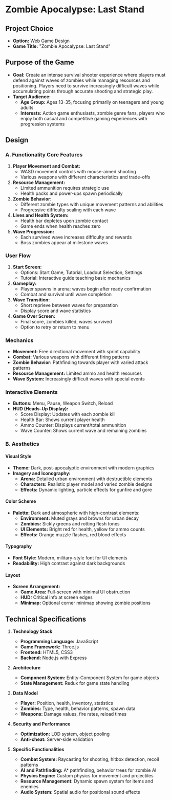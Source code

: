 # Zombie Apocalypse: Last Stand

## Project Choice
- **Option:** Web Game Design
- **Game Title:** "Zombie Apocalypse: Last Stand"

## Purpose of the Game
- **Goal:** Create an intense survival shooter experience where players must defend against waves of zombies while managing resources and positioning. Players need to survive increasingly difficult waves while accumulating points through accurate shooting and strategic play.
- **Target Audience:**
  - **Age Group:** Ages 13-35, focusing primarily on teenagers and young adults
  - **Interests:** Action game enthusiasts, zombie genre fans, players who enjoy both casual and competitive gaming experiences with progression systems

## Design

### A. Functionality Core Features
1. **Player Movement and Combat:**
   - WASD movement controls with mouse-aimed shooting
   - Various weapons with different characteristics and trade-offs
2. **Resource Management:**
   - Limited ammunition requires strategic use
   - Health packs and power-ups spawn periodically
3. **Zombie Behavior:**
   - Different zombie types with unique movement patterns and abilities
   - Progressive difficulty scaling with each wave
4. **Lives and Health System:**
   - Health bar depletes upon zombie contact
   - Game ends when health reaches zero
5. **Wave Progression:**
   - Each survived wave increases difficulty and rewards
   - Boss zombies appear at milestone waves

### User Flow
1. **Start Screen:**
   - Options: Start Game, Tutorial, Loadout Selection, Settings
   - Tutorial: Interactive guide teaching basic mechanics
2. **Gameplay:**
   - Player spawns in arena; waves begin after ready confirmation
   - Combat and survival until wave completion
3. **Wave Transition:**
   - Short reprieve between waves for preparation
   - Display score and wave statistics
4. **Game Over Screen:**
   - Final score, zombies killed, waves survived
   - Option to retry or return to menu

### Mechanics
- **Movement:** Free directional movement with sprint capability
- **Combat:** Various weapons with different firing patterns
- **Zombie Behavior:** Pathfinding towards player with varied attack patterns
- **Resource Management:** Limited ammo and health resources
- **Wave System:** Increasingly difficult waves with special events

### Interactive Elements
- **Buttons:** Menu, Pause, Weapon Switch, Reload
- **HUD (Heads-Up Display):**
  - Score Display: Updates with each zombie kill
  - Health Bar: Shows current player health
  - Ammo Counter: Displays current/total ammunition
  - Wave Counter: Shows current wave and remaining zombies

### B. Aesthetics

#### Visual Style
- **Theme:** Dark, post-apocalyptic environment with modern graphics
- **Imagery and Iconography:**
  - **Arena:** Detailed urban environment with destructible elements
  - **Characters:** Realistic player model and varied zombie designs
  - **Effects:** Dynamic lighting, particle effects for gunfire and gore

#### Color Scheme
- **Palette:** Dark and atmospheric with high-contrast elements:
  - **Environment:** Muted grays and browns for urban decay
  - **Zombies:** Sickly greens and rotting flesh tones
  - **UI Elements:** Bright red for health, yellow for ammo counts
  - **Effects:** Orange muzzle flashes, red blood effects

#### Typography
- **Font Style:** Modern, military-style font for UI elements
- **Readability:** High contrast against dark backgrounds

#### Layout
- **Screen Arrangement:**
  - **Game Area:** Full-screen with minimal UI obstruction
  - **HUD:** Critical info at screen edges
  - **Minimap:** Optional corner minimap showing zombie positions

## Technical Specifications

1. **Technology Stack**
   - **Programming Language:** JavaScript
   - **Game Framework:** Three.js
   - **Frontend:** HTML5, CSS3
   - **Backend:** Node.js with Express

2. **Architecture**
   - **Component System:** Entity-Component System for game objects
   - **State Management:** Redux for game state handling

3. **Data Model**
   - **Player:** Position, health, inventory, statistics
   - **Zombies:** Type, health, behavior patterns, spawn data
   - **Weapons:** Damage values, fire rates, reload times

4. **Security and Performance**
   - **Optimization:** LOD system, object pooling
   - **Anti-cheat:** Server-side validation

5. **Specific Functionalities**
   - **Combat System:** Raycasting for shooting, hitbox detection, recoil patterns
   - **AI and Pathfinding:** A* pathfinding, behavior trees for zombie AI
   - **Physics Engine:** Custom physics for movement and projectiles
   - **Resource Management:** Dynamic spawn system for items and enemies
   - **Audio System:** Spatial audio for positional sound effects
